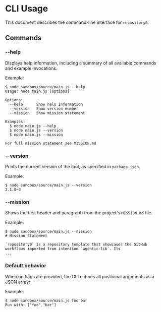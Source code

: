 # CLI Usage

This document describes the command-line interface for `repository0`.

## Commands

### --help

Displays help information, including a summary of all available commands and example invocations.

Example:
```
$ node sandbox/source/main.js --help
Usage: node main.js [options]

Options:
  --help      Show help information
  --version   Show version number
  --mission   Show mission statement

Examples:
  $ node main.js --help
  $ node main.js --version
  $ node main.js --mission

For full mission statement see MISSION.md
```

### --version

Prints the current version of the tool, as specified in `package.json`.

Example:
```
$ node sandbox/source/main.js --version
2.1.0-0
```

### --mission

Shows the first header and paragraph from the project's `MISSION.md` file.

Example:
```
$ node sandbox/source/main.js --mission
# Mission Statement

`repository0` is a repository template that showcases the GitHub workflows imported from intentïon `agentic-lib`. Its
...
```

### Default behavior

When no flags are provided, the CLI echoes all positional arguments as a JSON array:

Example:
```
$ node sandbox/source/main.js foo bar
Run with: ["foo","bar"]
```
